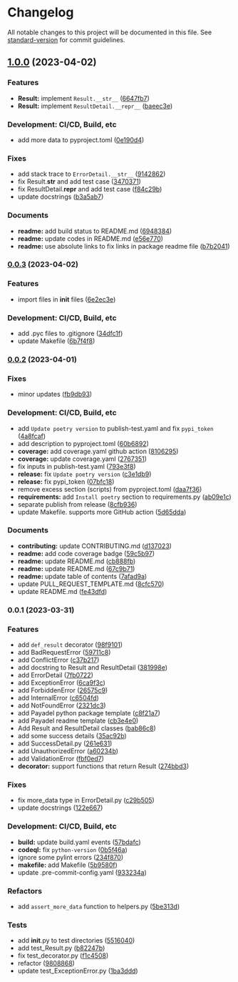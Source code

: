# Changelog

All notable changes to this project will be documented in this file. See [standard-version](https://github.com/conventional-changelog/standard-version) for commit guidelines.

## [1.0.0](https://github.com/Payadel/def_result/compare/v0.0.3...v1.0.0) (2023-04-02)


### Features

* **Result:** implement `Result.__str__` ([6647fb7](https://github.com/Payadel/def_result/commit/6647fb7b4904fbe6ffe40eaf0158870823400953))
* **Result:** implement `ResultDetail.__repr__` ([baeec3e](https://github.com/Payadel/def_result/commit/baeec3ecf13898e34add5a27a3dd3047a61cb7e7))


### Development: CI/CD, Build, etc

* add more data to pyproject.toml ([0e190d4](https://github.com/Payadel/def_result/commit/0e190d4101994de46a6e9e5aab968001c4af32d2))


### Fixes

* add stack trace to `ErrorDetail.__str__` ([9142862](https://github.com/Payadel/def_result/commit/91428625c6e1d35b6e1dc2e59488556e2e810649))
* fix Result.__str__ and add test case ([3470371](https://github.com/Payadel/def_result/commit/3470371dcca4efa3418cc7b83f912c750e612bb1))
* fix ResultDetail.__repr__ and add test case ([f84c29b](https://github.com/Payadel/def_result/commit/f84c29b717fd471ab4acaf73a6f25b4deee52f0f))
* update docstrings ([b3a5ab7](https://github.com/Payadel/def_result/commit/b3a5ab7393e22450c63931d753ec422aceb2c836))


### Documents

* **readme:** add build status to README.md ([6948384](https://github.com/Payadel/def_result/commit/6948384dfe60584ea2c1f308f19dfdaae6396d38))
* **readme:** update codes in README.md ([e56e770](https://github.com/Payadel/def_result/commit/e56e7709b127e105df41ebad1d0382d6c7dc0d38))
* **readme:** use absolute links to fix links in package readme file ([b7b2041](https://github.com/Payadel/def_result/commit/b7b204129d25b4bdd802b2eecf7c980061992617))

### [0.0.3](https://github.com/Payadel/def_result/compare/v0.0.2...v0.0.3) (2023-04-02)


### Features

* import files in __init__ files ([6e2ec3e](https://github.com/Payadel/def_result/commit/6e2ec3e25ac9d193699702f08ca7cffbcf2dddf2))


### Development: CI/CD, Build, etc

* add .pyc files to .gitignore ([34dfc1f](https://github.com/Payadel/def_result/commit/34dfc1f7b0b7517fbb5caf6716ffae21ca63ff31))
* update Makefile ([6b7f4f8](https://github.com/Payadel/def_result/commit/6b7f4f8f1d1e68a001c0f3f8f9ac36ce328a500d))

### [0.0.2](https://github.com/Payadel/def_result/compare/v0.0.1...v0.0.2) (2023-04-01)

### Fixes

* minor updates ([fb9db93](https://github.com/Payadel/def_result/commit/fb9db937deab11535adf95867ef5bb97e11bda39))

### Development: CI/CD, Build, etc

* add `Update poetry version` to publish-test.yaml and
  fix `pypi_token` ([4a8fcaf](https://github.com/Payadel/def_result/commit/4a8fcaf099bdd937e9dae7a9af01dffa0fd72f7f))
* add description to
  pyproject.toml ([60b6892](https://github.com/Payadel/def_result/commit/60b689217b484a4e95079f401252d1366ab47bca))
* **coverage:** add coverage.yaml github
  action ([8106295](https://github.com/Payadel/def_result/commit/8106295f21b44274b0456b53060cc068d7af71eb))
* **coverage:** update
  coverage.yaml ([2767351](https://github.com/Payadel/def_result/commit/2767351ebf63f9a93c52199cbfe9648035c052c3))
* fix inputs in
  publish-test.yaml ([793e3f8](https://github.com/Payadel/def_result/commit/793e3f8df92aa8a62e10f426c7918e27acd77624))
* **release:**
  fix `Update poetry version` ([c3e1db9](https://github.com/Payadel/def_result/commit/c3e1db9e624875db89941e0a2558bc6324e177f5))
* **release:** fix
  pypi_token ([07bfc18](https://github.com/Payadel/def_result/commit/07bfc1805d4080f5889b4a03dec9355b63412baf))
* remove excess section (scripts) from
  pyproject.toml ([daa7f36](https://github.com/Payadel/def_result/commit/daa7f366764d855a711541b94058b20a4dcb5eb0))
* **requirements:** add `Install poetry` section to
  requirements.py ([ab09e1c](https://github.com/Payadel/def_result/commit/ab09e1cb9e1fd0f7646aa4e839d7f6b271669a90))
* separate publish from
  release ([8cfb936](https://github.com/Payadel/def_result/commit/8cfb9360b0409104891965da90361f0ad01a0557))
* update Makefile. supports more GitHub
  action ([5d65dda](https://github.com/Payadel/def_result/commit/5d65ddad8ae119c5bde394c35ffd7a627ee10ce2))

### Documents

* **contributing:** update
  CONTRIBUTING.md ([d137023](https://github.com/Payadel/def_result/commit/d1370237a0939c6dd57c1adec63072cee42fd0fb))
* **readme:** add code coverage
  badge ([59c5b97](https://github.com/Payadel/def_result/commit/59c5b97d0f306501139e58b7be8a13ff368aa39d))
* **readme:** update
  README.md ([cb888fb](https://github.com/Payadel/def_result/commit/cb888fbff103581b6b327efdc3acb5de086d6347))
* **readme:** update
  README.md ([67c9b71](https://github.com/Payadel/def_result/commit/67c9b717f3b5296419386498f81fac0a6cccb01e))
* **readme:** update table of
  contents ([7afad9a](https://github.com/Payadel/def_result/commit/7afad9addb9e31988271e89a2d2b7220418c381c))
* update
  PULL_REQUEST_TEMPLATE.md ([8cfc570](https://github.com/Payadel/def_result/commit/8cfc570444fe4abc0d94570e64833f7d3902f23d))
* update README.md ([fe43dfd](https://github.com/Payadel/def_result/commit/fe43dfd42028f028603f6de3de5df9375623b392))

### 0.0.1 (2023-03-31)

### Features

* add `def_result`
  decorator ([98f9101](https://github.com/Payadel/def_result/commit/98f91010c58f093596d4c9017a1680c34ba6a665))
* add BadRequestError ([59711c8](https://github.com/Payadel/def_result/commit/59711c821cba16527c7654d34a5a7d8c90d745e2))
* add ConflictError ([c37b217](https://github.com/Payadel/def_result/commit/c37b217ed2934fe38fae44d8fda5b885e7c52c48))
* add docstring to Result and
  ResultDetail ([381998e](https://github.com/Payadel/def_result/commit/381998e7281e0ead1f7707215e7d28569d792d29))
* add ErrorDetail ([7fb0722](https://github.com/Payadel/def_result/commit/7fb072264a37473ef02d5be459ad94bf320d0e48))
* add ExceptionError ([6ca9f3c](https://github.com/Payadel/def_result/commit/6ca9f3cd57c83107a87ede7d5c97a204aa89a2e6))
* add ForbiddenError ([26575c9](https://github.com/Payadel/def_result/commit/26575c9ef0b9dbf693a718b9c893c0418a7bd38c))
* add InternalError ([c6504fd](https://github.com/Payadel/def_result/commit/c6504fdb236cd6a8264648e5e2ff4f60c0cfd1f2))
* add NotFoundError ([2321dc3](https://github.com/Payadel/def_result/commit/2321dc3b7114aa10872d72536d0d0469f106c2f3))
* add Payadel python package
  template ([c8f21a7](https://github.com/Payadel/def_result/commit/c8f21a7394309263b6c74f858e946158b26f8d0b))
* add Payadel readme
  template ([cb3e4e0](https://github.com/Payadel/def_result/commit/cb3e4e0ba5559b2ca1756f4c1acb1cb6bfb36d20))
* Add Result and ResultDetail
  classes ([bab86c8](https://github.com/Payadel/def_result/commit/bab86c8ab932e874266680c093cebcb3aa7dfffe))
* add some success
  details ([35ac92b](https://github.com/Payadel/def_result/commit/35ac92b91c7329be0f51409f7c03055ca7e56dd3))
* add
  SuccessDetail.py ([261e631](https://github.com/Payadel/def_result/commit/261e6313448dc3aa824e8bbe3d82fbaf9af3b21a))
* add
  UnauthorizedError ([a60234b](https://github.com/Payadel/def_result/commit/a60234b16708c73d8e5041cd2e24dd825711fe00))
* add ValidationError ([fbf0ed7](https://github.com/Payadel/def_result/commit/fbf0ed799f0effd6fa614f8df8402665c22d029d))
* **decorator:** support functions that return
  Result ([274bbd3](https://github.com/Payadel/def_result/commit/274bbd33f478390a962160ea1dbee8b31f1c6a3c))

### Fixes

* fix more_data type in
  ErrorDetail.py ([c29b505](https://github.com/Payadel/def_result/commit/c29b505c1dc7b5fa52985cb798fdde3d27afe75b))
* update docstrings ([122e667](https://github.com/Payadel/def_result/commit/122e6673f5da26a01c6bc80aee8f0543448c02ca))

### Development: CI/CD, Build, etc

* **build:** update build.yaml
  events ([57bdafc](https://github.com/Payadel/def_result/commit/57bdafc6876c5a2396262e5a03ef6d465c7836a3))
* **codeql:**
  fix `python-version` ([0b5f46a](https://github.com/Payadel/def_result/commit/0b5f46ac51793773c25d0ae1d834148294256113))
* ignore some pylint
  errors ([234f870](https://github.com/Payadel/def_result/commit/234f870c6fe585aa0d466cecda9f306e57306676))
* **makefile:** add
  Makefile ([5b9580f](https://github.com/Payadel/def_result/commit/5b9580fbee927eda7e22508313e02b8233b55f63))
* update
  .pre-commit-config.yaml ([933234a](https://github.com/Payadel/def_result/commit/933234ad0940d1fe37b708a7bcfa84cbc3644ab5))

### Refactors

* add `assert_more_data` function to
  helpers.py ([5be313d](https://github.com/Payadel/def_result/commit/5be313d42a9ccda9aa9002e8261def3d9f6d45d0))

### Tests

* add __init__.py to test
  directories ([5516040](https://github.com/Payadel/def_result/commit/5516040dd9f0e7f45f9adb04bcf56ac824cff356))
* add test_Result.py ([b82247b](https://github.com/Payadel/def_result/commit/b82247b7dc1a703f28876a790c792bd6ec21aa39))
* fix
  test_decorator.py ([f1c4508](https://github.com/Payadel/def_result/commit/f1c4508fdf4bb971c3f371a56140203f081904ce))
* refactor ([9808868](https://github.com/Payadel/def_result/commit/98088680a55a64d2189dada04d44de75809a05cc))
* update
  test_ExceptionError.py ([1ba3ddd](https://github.com/Payadel/def_result/commit/1ba3dddb9d8bd39fdc64b1cb8940fa785ae8582a))
